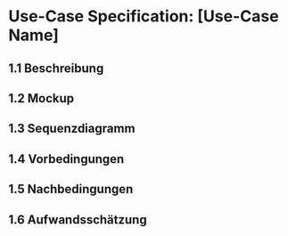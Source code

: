 # Use-Case Specification: [Use-Case Name]
## 1.1 Beschreibung
## 1.2 Mockup
## 1.3 Sequenzdiagramm
## 1.4 Vorbedingungen
## 1.5 Nachbedingungen
## 1.6 Aufwandsschätzung
